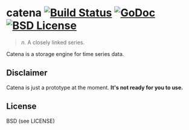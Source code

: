 catena [![Build Status](https://drone.io/github.com/PreetamJinka/catena/status.png)](https://drone.io/github.com/PreetamJinka/catena/latest) [![GoDoc](https://godoc.org/github.com/PreetamJinka/catena?status.svg)](https://godoc.org/github.com/PreetamJinka/catena) [![BSD License](https://img.shields.io/pypi/l/Django.svg)](https://github.com/PreetamJinka/catena/blob/master/LICENSE)
===
> *n.* A closely linked series.

Catena is a storage engine for time series data.

Disclaimer
---
Catena is just a prototype at the moment. **It's not ready for you to use.**

License
---
BSD (see LICENSE)
